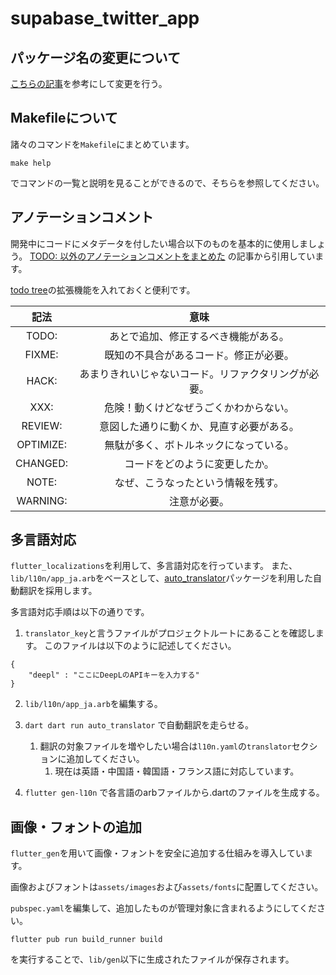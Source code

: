 # supabase_twitter_app

## パッケージ名の変更について
[こちらの記事](https://www.mochot.com/posts/flutter-project-package-name#androidmanifestxml-%E5%A4%89%E6%9B%B4)を参考にして変更を行う。

## Makefileについて
諸々のコマンドを`Makefile`にまとめています。
```
make help
```
でコマンドの一覧と説明を見ることができるので、そちらを参照してください。

## アノテーションコメント
開発中にコードにメタデータを付したい場合以下のものを基本的に使用しましょう。
[TODO: 以外のアノテーションコメントをまとめた](https://qiita.com/taka-kawa/items/673716d77795c937d422) の記事から引用しています。

[todo tree](https://marketplace.visualstudio.com/items?itemName=Gruntfuggly.todo-tree)の拡張機能を入れておくと便利です。

|   記法    |                         意味                         |
| :-------: | :--------------------------------------------------: |
|   TODO:   |         あとで追加、修正するべき機能がある。         |
|  FIXME:   |        既知の不具合があるコード。修正が必要。        |
|   HACK:   | あまりきれいじゃないコード。リファクタリングが必要。 |
|   XXX:    |        危険！動くけどなぜうごくかわからない。        |
|  REVIEW:  |       意図した通りに動くか、見直す必要がある。       |
| OPTIMIZE: |        無駄が多く、ボトルネックになっている。        |
| CHANGED:  |            コードをどのように変更したか。            |
|   NOTE:   |          なぜ、こうなったという情報を残す。          |
| WARNING:  |                     注意が必要。                     |


## 多言語対応
`flutter_localizations`を利用して、多言語対応を行っています。
また、`lib/l10n/app_ja.arb`をベースとして、[auto_translator](https://pub.dev/packages/auto_translator)パッケージを利用した自動翻訳を採用します。

多言語対応手順は以下の通りです。
1. `translator_key`と言うファイルがプロジェクトルートにあることを確認します。
このファイルは以下のように記述してください。
```
{
    "deepl" : "ここにDeepLのAPIキーを入力する"
}
```

2. `lib/l10n/app_ja.arb`を編集する。
3. `dart dart run auto_translator` で自動翻訳を走らせる。
   1. 翻訳の対象ファイルを増やしたい場合は`l10n.yaml`の`translator`セクションに追加してください。
      1. 現在は英語・中国語・韓国語・フランス語に対応しています。

4. `flutter gen-l10n` で各言語のarbファイルから.dartのファイルを生成する。

## 画像・フォントの追加
`flutter_gen`を用いて画像・フォントを安全に追加する仕組みを導入しています。

画像およびフォントは`assets/images`および`assets/fonts`に配置してください。

`pubspec.yaml`を編集して、追加したものが管理対象に含まれるようにしてください。

```
flutter pub run build_runner build
```

を実行することで、`lib/gen`以下に生成されたファイルが保存されます。